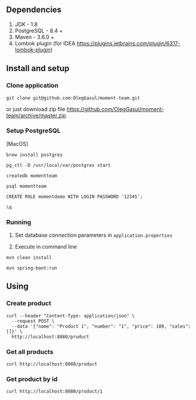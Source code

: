 ## Dependencies 
1. JDK - 1.8
2. PostgreSQL - 8.4 +
3. Maven - 3.6.0 +
4. Lombok plugin (for IDEA https://plugins.jetbrains.com/plugin/6317-lombok-plugin)

## Install and setup

### Clone application

```git clone git@github.com:OlegGasul/moment-team.git```

or just download zip file https://github.com/OlegGasul/moment-team/archive/master.zip

### Setup PostgreSQL
[MacOS]

```brew install postgres```

```pg_ctl -D /usr/local/var/postgres start```

```createdb momentteam```

```psql momentteam```

```CREATE ROLE momentdemo WITH LOGIN PASSWORD '12345';```

```\q```

### Running

1. Set database connection parameters in ```application.properties```

2. Execute in command line

```mvn clean install```

```mvn spring-boot:run```

## Using

### Create product
```
curl --header "Content-Type: application/json" \
  --request POST \
  --data '{"name": "Product 1", "number": "1", "price": 100, "sales": []}' \
  http://localhost:8080/product
```

### Get all products
```curl http://localhost:8080/product```

### Get product by id
```curl http://localhost:8080/product/1```

